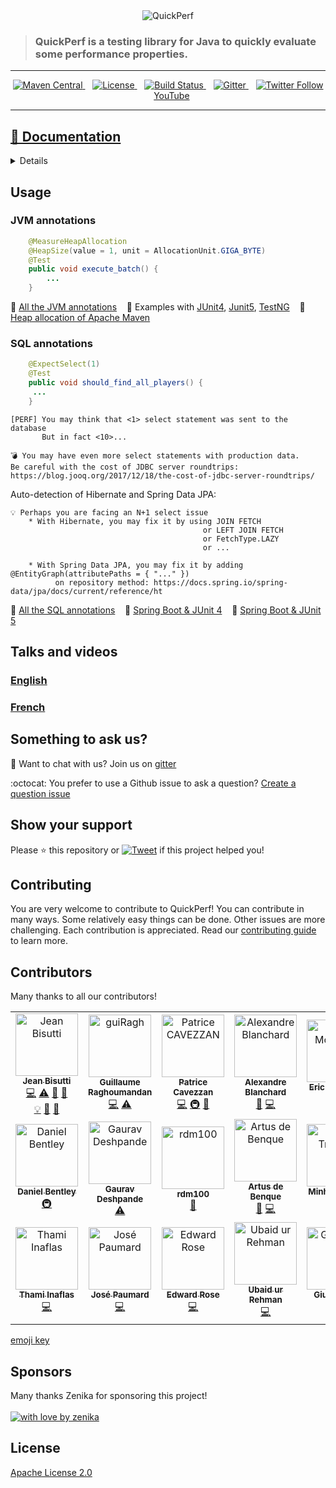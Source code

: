 <div align="center">
<img src="https://pbs.twimg.com/profile_banners/926219963333038086/1518645789" alt="QuickPerf"/>
</div>

<div>
<blockquote>
<p><h3>QuickPerf is a testing library for Java to quickly evaluate some performance properties.</h3></p>
</blockquote>
</div>

---
<p align="center">	
  <a href="https://search.maven.org/search?q=org.quickperf">
    <img src="https://maven-badges.herokuapp.com/maven-central/org.quickperf/quick-perf/badge.svg"
         alt="Maven Central">
  </a>
  &nbsp;&nbsp;
  <a href="https://github.com/quick-perf/quickperf/blob/master/LICENSE.txt">
    <img src="https://img.shields.io/badge/license-Apache2-blue.svg"
         alt = "License">
  </a>
  &nbsp;&nbsp;
  <a href="https://travis-ci.com/quick-perf/quickperf">
    <img src="https://travis-ci.com/quick-perf/quickperf.svg?branch=master"
         alt = "Build Status">
  </a>
  &nbsp;&nbsp;
  <a href="https://gitter.im/quickperf">
    <img src="https://img.shields.io/gitter/room/quick-perf/quickperf?color=orange"
         alt = "Gitter">
  </a>
  &nbsp;&nbsp;
  <a href="https://twitter.com/quickperf">
    <img src="https://img.shields.io/twitter/follow/QuickPerf.svg?label=Follow%20%40QuickPerf&style=social"
         alt = "Twitter Follow">
  </a>
  &nbsp;&nbsp;
  <a href="https://www.youtube.com/playlist?list=PLyRtZQwOxA6ekhEr2H2nNV42ZLD8OkPEx">YouTube</a>
</p>

---

##  [📙 Documentation](https://github.com/quick-perf/doc/wiki/QuickPerf)
<details>
	
### Annotations

:point_right:  [Core](https://github.com/quick-perf/doc/wiki/core-annotations)

:point_right:  [JVM](https://github.com/quick-perf/doc/wiki/jvm-annotations)

:point_right:  [SQL](https://github.com/quick-perf/doc/wiki/sql-annotations)

[more...](https://github.com/quick-perf/doc/wiki/QuickPerf#annotation-scopes)

### Frameworks and Test Frameworks 

:point_right:  [Spring](https://github.com/quick-perf/doc/wiki/Spring)

[more...](https://github.com/quick-perf/doc/wiki/QuickPerf#execute-quickperf)

</br>

:point_right:  [JUnit 4](https://github.com/quick-perf/doc/wiki/JUnit-4)

:point_right:  [JUnit 5](https://github.com/quick-perf/doc/wiki/JUnit-5)

:point_right:  [TestNG](https://github.com/quick-perf/doc/wiki/TestNG)

[more...](https://github.com/quick-perf/doc/wiki/QuickPerf#execute-quickperf)

### Frequently Asked Questions

[more...](https://github.com/quick-perf/doc/wiki/Frequently-Asked-Questions)

</details>	

## Usage
### JVM annotations

```java
    @MeasureHeapAllocation
    @HeapSize(value = 1, unit = AllocationUnit.GIGA_BYTE)
    @Test
    public void execute_batch() {
        ...
    }
```

📙 [All the JVM annotations](https://github.com/quick-perf/doc/wiki/JVM-annotations)  &nbsp;&nbsp; :mag_right: Examples with [JUnit4](https://github.com/quick-perf/quickperf-examples/blob/master/jvm-junit4/src/test/java/org/quickperf/jvm/JvmAnnotationsJunit4Test.java), [Junit5](https://github.com/quick-perf/quickperf-examples/blob/master/jvm-junit5/src/test/java/org/quickperf/jvm/JvmAnnotationsJunit5Test.java), [TestNG](https://github.com/quick-perf/quickperf-examples/blob/master/jvm-testng/src/test/java/org/quickperf/jvm/JvmAnnotationsTestNGTest.java) &nbsp;&nbsp; :mag_right: [Heap allocation of Apache Maven](https://github.com/quick-perf/maven-test-bench)

### **SQL annotations**

```java
    @ExpectSelect(1)
    @Test
    public void should_find_all_players() {
     ...
    }
```

```
[PERF] You may think that <1> select statement was sent to the database
       But in fact <10>...

💣 You may have even more select statements with production data.
Be careful with the cost of JDBC server roundtrips: https://blog.jooq.org/2017/12/18/the-cost-of-jdbc-server-roundtrips/
```

Auto-detection of Hibernate and Spring Data JPA:
```
💡 Perhaps you are facing an N+1 select issue
	* With Hibernate, you may fix it by using JOIN FETCH
	                                       or LEFT JOIN FETCH
	                                       or FetchType.LAZY
	                                       or ...
```
```
	* With Spring Data JPA, you may fix it by adding @EntityGraph(attributePaths = { "..." })
      	  on repository method: https://docs.spring.io/spring-data/jpa/docs/current/reference/ht
```

📙 [All the SQL annotations](https://github.com/quick-perf/doc/wiki/SQL-annotations)  &nbsp;&nbsp; :mag_right: [Spring Boot & JUnit 4](https://github.com/quick-perf/quickperf-examples/tree/master/springboot-junit4) &nbsp;&nbsp; :mag_right: [Spring Boot & JUnit 5](https://github.com/quick-perf/quickperf-examples/tree/master/springboot-junit5)

## Talks and videos

### [English](https://www.youtube.com/playlist?list=PLyRtZQwOxA6e7hOpc_n0WJ0exOYyVaS_b)

### [French](https://www.youtube.com/playlist?list=PLyRtZQwOxA6c8cpz7k_ZuIMAY4hvDwBzI)

## Something to ask us?

💬 Want to chat with us? Join us on [gitter](https://gitter.im/quickperf)

:octocat: You prefer to use a Github issue to ask a question? [Create a question issue](https://github.com/quick-perf/quickperf/issues/new?assignees=&labels=question&template=question.md&title=)

## Show your support
Please ⭐ this repository or [![Tweet](https://img.shields.io/twitter/url/http/shields.io.svg?style=social&label=Tweet%20to%20support%20QuickPerf)](https://twitter.com/intent/tweet?text=You%20can%20use%20%40QuickPerf%20to%20quickly%20evaluate%20some%20Java%20performance%20properties%0Ahttps%3A%2F%2Fgithub.com%2Fquick-perf%2Fquickperf%0A) if this project helped you!

## Contributing
You are very welcome to contribute to QuickPerf! You can contribute in many ways. Some relatively easy things can be done. Other issues are more challenging. Each contribution is appreciated. Read our <a href="/CONTRIBUTING.md">contributing guide</a> to learn more.

## Contributors

Many thanks to all our contributors! 

<table>
    <tr>
        <td align="center">
            <a href="https://github.com/jeanbisutti">
                <img src="https://avatars1.githubusercontent.com/u/14811066?v=4" width="100px;"  alt="Jean Bisutti"/>
                <br/>
                <sub><b>Jean Bisutti</b></sub>
            </a>
            <br/>
            <a href="https://github.com/quick-perf/quickperf/commits?author=jeanbisutti" title="Code">💻</a>
            <a href="https://github.com/quick-perf/quickperf/commits?author=jeanbisutti" title="Tests">⚠</a>
            <a href="https://github.com/quick-perf/quickperf/commits?author=jeanbisutti" title="Documentation">📖</a>
            <a href="https://github.com/quick-perf/quickperf/commits?author=jeanbisutti" title="Design">🎨</a><br>
            <a href="https://github.com/quick-perf/quickperf/commits?author=jeanbisutti" title="Examples">💡</a>
            <a href="https://github.com/quick-perf/quickperf/commits?author=jeanbisutti" title="Reviewed Pull Requests">👀</a>
            <a href="https://github.com/quick-perf/quickperf/commits?author=jeanbisutti" title="Talks">📢</a>
        </td>
        <td align="center">
            <a href="https://github.com/guiRagh">
                <img src="https://avatars2.githubusercontent.com/u/47635364?v=4" width="100px;" alt="guiRagh"/>
                <br/>
                <sub><b>Guillaume Raghoumandan</b></sub>
            </a>
            <br/>
            <a href="https://github.com/quick-perf/quickperf/commits?author=guiRagh" title="Code">💻</a> 
            <a href="https://github.com/quick-perf/quickperf/commits?author=guiRagh" title="Tests">⚠</a>
        </td>
        <td align="center">
            <a href="https://github.com/pcavezzan">
                <img src="https://avatars2.githubusercontent.com/u/3405916?v=4" width="100px;" alt="Patrice CAVEZZAN"/>
                <br/>
                <sub><b>Patrice Cavezzan</b></sub>
            </a>
            <br/>
            <a href="https://github.com/quick-perf/quickperf/commits?author=pcavezzan" title="Code">💻</a>
            <a href="https://github.com/quick-perf/quickperf/commits?author=pcavezzan" title="Infrastructure">🚇</a>
            <a href="https://github.com/quick-perf/quickperf/commits?author=pcavezzan" title="Documentation">📖</a>
        </td>
        <td align="center">
            <a href="https://github.com/ablanchard">
                <img src="https://avatars1.githubusercontent.com/u/6951980?v=4" width="100px;"  alt="Alexandre Blanchard"/>
                <br/>
                <sub><b>Alexandre Blanchard</b></sub>
            </a>
            <br/>
            <a href="https://github.com/quick-perf/quickperf/commits?author=ablanchard" title="Bug reports">🐛</a>
            <a href="https://github.com/quick-perf/quickperf/commits?author=ablanchard" title="Code">💻</a>
        </td>        
        <td align="center">
            <a href="https://github.com/emcdow123">
                <img src="https://avatars1.githubusercontent.com/u/5025020?v=4" width="100px;" alt="Eric McDowell"/>
                <br/>
                <sub><b>Eric McDowell</b></sub>
            </a>
            <br/>
            <a href="https://github.com/quick-perf/quickperf/commits?author=emcdow123" title="Code">💻</a>
        </td>        
        <td align="center">
            <a href="https://github.com/waterfl0w">
                <img src="https://avatars1.githubusercontent.com/u/3315137?v=4" width="100px;" alt="Jan Krüger"/>
                <br/>
                <sub><b>Jan Krüger</b></sub>
            </a>
            <br/>
            <a href="https://github.com/quick-perf/quickperf/commits?author=waterfl0w" title="Code">💻</a>
        </td>
        <td align="center">
            <a href="https://github.com/loicmathieu">
                <img src="https://avatars1.githubusercontent.com/u/1819009?v=4" width="100px;" alt="Loïc Mathieu"/>
                <br/>
                <sub><b>Loïc Mathieu</b></sub>
            </a>
            <br/>
            <a href="https://github.com/quick-perf/quickperf/commits?author=loicmathieu" title="Code">💻</a>
        </td>
    </tr>
    <tr>
        <td align="center">
            <a href="https://github.com/danny95djb">
                <img src="https://avatars0.githubusercontent.com/u/6143158?v=4" width="100px;" alt="Daniel Bentley"/>
                <br/>
                <sub><b>Daniel Bentley</b></sub>
            </a>
            <br/>
            <a href="https://github.com/quick-perf/quickperf/commits?author=danny95djb" title="Infrastructure">🚇</a>
        </td> 
        <td align="center">           
            <a href="https://github.com/gaurav9822">
                <img src="https://avatars2.githubusercontent.com/u/5204384?v=4" width="100px;" alt="Gaurav Deshpande"/>
                <br/>
                <sub><b>Gaurav Deshpande</b></sub>
            </a>
            <br/>
            <a href="https://github.com/quick-perf/quickperf/commits?author=gaurav9822" title="Tests">⚠</a>
        </td>
        <td align="center">           
            <a href="https://github.com/rdm100">
                <img src="https://avatars2.githubusercontent.com/u/19872359?v=4" width="100px;" alt="rdm100"/>
                <br/>
                <sub><b>rdm100</b></sub>
            </a>
            <br/>
            <a href="https://github.com/quick-perf/quickperf/commits?author=rdm100" title="Documentation">📖</a>
        </td>
        <td align="center">
            <a href="https://github.com/Artus2b">
                <img src="https://avatars1.githubusercontent.com/u/3645691?v=4" width="100px;"  alt="Artus de Benque"/>
                <br/>
                <sub><b>Artus de Benque</b></sub>
            </a>
            <br/>
            <a href="https://github.com/quick-perf/quickperf/commits?author=ablanchard" title="Bug reports">🐛</a>
            <a href="https://github.com/quick-perf/quickperf/commits?author=ablanchard" title="Code">💻</a>
        </td>
		<td align="center">
            <a href="https://github.com/Minh-Trieu">
                <img src="https://avatars1.githubusercontent.com/u/12820973?v=4" width="100px;" alt="Minh-Trieu Ha"/>
                <br/>
                <sub><b>Minh-Trieu Ha</b></sub>
            </a>
            <br/>
            <a href="https://github.com/quick-perf/quickperf/commits?author=Minh-Trieu" title="Code">💻</a>
        </td>  		
        <td align="center">
            <a href="https://github.com/dialaya">
                <img src="https://avatars1.githubusercontent.com/u/254883?v=4" width="100px;" alt="Bakary Djiba"/>
                <br/>
                <sub><b>Bakary Djiba</b></sub>
            </a>
            <br/>
            <a href="https://github.com/quick-perf/quickperf/commits?author=dialaya" title="Code">💻</a>
        </td>                
        <td align="center">
            <a href="https://github.com/fabfas">
                <img src="https://avatars.githubusercontent.com/fabfas" width="100px;" alt="C Faisal"/>
                <br/>
                <sub><b>C Faisal</b></sub>
            </a>
            <br/>
            <a href="https://github.com/quick-perf/quickperf/commits?author=fabfas" title="Code">💻</a>
        </td>                
    </tr>
    <tr>
        <td align="center">
            <a href="https://github.com/archyoshi">
                <img src="https://avatars.githubusercontent.com/archyoshi" width="100px;" alt="Thami Inaflas"/>
                <br/>
                <sub><b>Thami Inaflas</b></sub>
            </a>
            <br/>
            <a href="https://github.com/quick-perf/quickperf/commits?author=archyoshi" title="Code">💻</a>
        </td>
        <td align="center">
            <a href="https://github.com/JosePaumard">
                <img src="https://avatars.githubusercontent.com/JosePaumard" width="100px;" alt="José Paumard"/>
                <br/>
                <sub><b>José Paumard</b></sub>
            </a>
            <br/>
            <a href="https://github.com/quick-perf/quickperf/commits?author=JosePaumard" title="Code">💻</a>
        </td>         
        <td align="center">
            <a href="https://github.com/edwardrose946">
                <img src="https://avatars.githubusercontent.com/edwardrose946" width="100px;" alt="Edward Rose"/>
                <br/>
                <sub><b>Edward Rose</b></sub>
            </a>
            <br/>
            <a href="https://github.com/quick-perf/quickperf/commits?author=edwardrose946" title="Code">💻</a>
        </td>        
        <td align="center">
            <a href="https://github.com/UbaidurRehman1">
                <img src="https://avatars.githubusercontent.com/UbaidurRehman1" width="100px;" alt="Ubaid ur Rehman"/>
                <br/>
                <sub><b>Ubaid ur Rehman</b></sub>
            </a>
            <br/>
            <a href="https://github.com/quick-perf/quickperf/commits?author=UbaidurRehman1" title="Code">💻</a>
        </td> 
        <td align="center">
            <a href="https://github.com/MrSnix">
                <img src="https://avatars.githubusercontent.com/MrSnix" width="100px;" alt="Giuseppe B."/>
                <br/>
                <sub><b>Giuseppe B.</b></sub>
            </a>
            <br/>
            <a href="https://github.com/quick-perf/quickperf/commits?author=MrSnix" title="Code">💻</a>
        </td>         
        <td align="center">
            <a href="https://github.com/FTarfasse">
                <img src="https://avatars.githubusercontent.com/FTarfasse" width="100px;" alt="Fabrice"/>
                <br/>
                <sub><b>Fabrice</b></sub>
            </a>
            <br/>
            <a href="https://github.com/quick-perf/quickperf/commits?author=FTarfasse" title="Code">💻</a>
        </td>
        <td align="center">
            <a href="https://github.com/navkumar258">
                <img src="https://avatars.githubusercontent.com/navkumar258" width="100px;" alt="Navneet Kumar"/>
                <br/>
                <sub><b>Navneet Kumar</b></sub>
            </a>
            <br/>
            <a href="https://github.com/quick-perf/quickperf/commits?author=navkumar258" title="Code">💻</a>
        </td>                       
    </tr>
</table>
<a href = "https://allcontributors.org/docs/en/emoji-key">emoji key</a>

## Sponsors
Many thanks Zenika for sponsoring this project! <br><br>
[![with love by zenika](https://img.shields.io/badge/With%20%E2%9D%A4%EF%B8%8F%20by-Zenika-b51432.svg)](https://oss.zenika.com)

## License
[Apache License 2.0](/LICENSE.txt)

